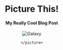 <!DOCTYPE html>
<html lang="en">
 <head>
  <body>
  <meta charset="UTF-8">
  <meta name="viewport" content="width=device-width, initial-scale=1.0">
  <meta http-equiv="X-UA-Compatible" content="ie=edge">
  <title>Picture This!</title>
  <link rel="stylesheet" href="styles.css">
</head>
 
<body>
  <header class="header">
    <div class="title">
      <h1>Picture This!</h1>
      <h4>My Really Cool Blog Post</h4>
      <img src="nature.jpg" alt="Galaxy">
    </div>
    <picture>
      <source media="(max-width: 959px)" srcset="./images/museum.jpg">
      <source media="(min-width: 960px)" srcset="./images/museum.jpg">
      
    </picture>
  </header>
</body>

</html>
